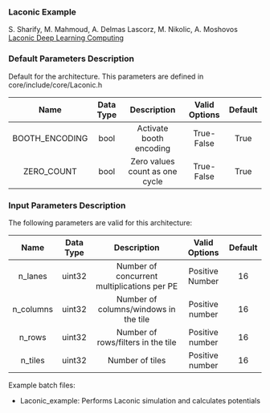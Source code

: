 ### Laconic Example

S. Sharify, M. Mahmoud, A. Delmas Lascorz, M. Nikolic, A. Moshovos 
[Laconic Deep Learning Computing](https://arxiv.org/abs/1805.04513)

### Default Parameters Description   

Default for the architecture. This parameters are defined in core/include/core/Laconic.h

| Name | Data Type | Description | Valid Options | Default |
|:---:|:---:|:---:|:---:|:---:|
| BOOTH_ENCODING | bool | Activate booth encoding | True-False | True |
| ZERO_COUNT | bool | Zero values count as one cycle | True-False | True | 
   
### Input Parameters Description   

The following parameters are valid for this architecture:

| Name | Data Type | Description | Valid Options | Default |
|:---:|:---:|:---:|:---:|:---:|
| n_lanes | uint32 | Number of concurrent multiplications per PE | Positive Number | 16 |
| n_columns | uint32 | Number of columns/windows in the tile | Positive number | 16 |
| n_rows | uint32 | Number of rows/filters in the tile | Positive number | 16 |
| n_tiles | uint32 | Number of tiles | Positive number | 16 |

Example batch files:

*   Laconic_example: Performs Laconic simulation and calculates potentials 